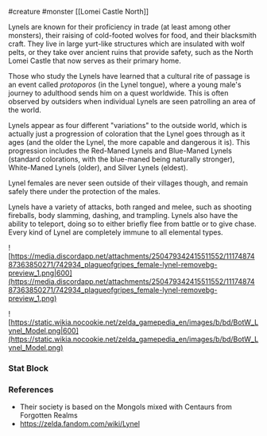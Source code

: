 #creature #monster [[Lomei Castle North]]

Lynels are known for their proficiency in trade (at least among other monsters), their raising of cold-footed wolves for food, and their blacksmith craft. They live in large yurt-like structures which are insulated with wolf pelts, or they take over ancient ruins that provide safety, such as the North Lomei Castle that now serves as their primary home.

Those who study the Lynels have learned that a cultural rite of passage is an event called *protoporos* (in the Lynel tongue), where a young male's journey to adulthood sends him on a quest worldwide. This is often observed by outsiders when individual Lynels are seen patrolling an area of the world.

Lynels appear as four different "variations" to the outside world, which is actually just a progression of coloration that the Lynel goes through as it ages (and the older the Lynel, the more capable and dangerous it is). This progression includes the Red-Maned Lynels and Blue-Maned Lynels (standard colorations, with the blue-maned being naturally stronger), White-Maned Lynels (older), and Silver Lynels (eldest).

Lynel females are never seen outside of their villages though, and remain safely there under the protection of the males.

Lynels have a variety of attacks, both ranged and melee, such as shooting fireballs, body slamming, dashing, and trampling. Lynels also have the ability to teleport, doing so to either briefly flee from battle or to give chase. Every kind of Lynel are completely immune to all elemental types.


![https://media.discordapp.net/attachments/250479342415511552/1117487487363850271/742934_plagueofgripes_female-lynel-removebg-preview_1.png|600](https://media.discordapp.net/attachments/250479342415511552/1117487487363850271/742934_plagueofgripes_female-lynel-removebg-preview_1.png)

![https://static.wikia.nocookie.net/zelda_gamepedia_en/images/b/bd/BotW_Lynel_Model.png|600](https://static.wikia.nocookie.net/zelda_gamepedia_en/images/b/bd/BotW_Lynel_Model.png)

### Stat Block



### References

* Their society is based on the Mongols mixed with Centaurs from Forgotten Realms
* https://zelda.fandom.com/wiki/Lynel